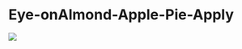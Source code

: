 # Eye-onAlmond-Apple-Pie-Apply

![](https://thumbs.dreamstime.com/b/apple-my-eye-illustration-57975649.jpg)
